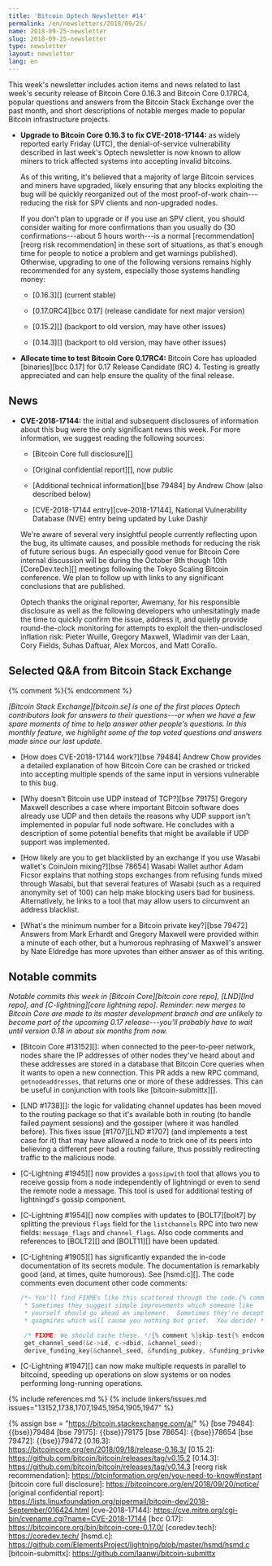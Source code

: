 ```yaml
---
title: 'Bitcoin Optech Newsletter #14'
permalink: /en/newsletters/2018/09/25/
name: 2018-09-25-newsletter
slug: 2018-09-25-newsletter
type: newsletter
layout: newsletter
lang: en
---
```

This week's newsletter includes action items and news related to last week's
security release of Bitcoin Core 0.16.3 and Bitcoin Core 0.17RC4, popular
questions and answers from the Bitcoin Stack Exchange over the past
month, and short descriptions of notable merges made to popular Bitcoin
infrastructure projects.

- **Upgrade to Bitcoin Core 0.16.3 to fix CVE-2018-17144:** as widely
  reported early Friday (UTC), the denial-of-service vulnerability
  described in last week's Optech newsletter is now known to allow
  miners to trick affected systems into accepting invalid bitcoins.

  As of this writing, it's believed that a majority of large Bitcoin
  services and miners have upgraded, likely ensuring that any blocks
  exploiting the bug will be quickly reorganized out of the most
  proof-of-work chain---reducing the risk for SPV clients and
  non-upgraded nodes.

  If you don't plan to upgrade or if you use an SPV client, you should
  consider waiting for more confirmations than you usually do (30
  confirmations---about 5 hours worth---is a normal
  [recommendation][reorg risk recommendation] in these sort of
  situations, as that's enough time for people to notice a problem and
  get warnings published).  Otherwise, upgrading to one of the
  following versions remains highly recommended for any system,
  especially those systems handling money:

  * [0.16.3][] (current stable)

  * [0.17.0RC4][bcc 0.17] (release candidate for next major version)

  * [0.15.2][] (backport to old version, may have other issues)

  * [0.14.3][] (backport to old version, may have other issues)

- **Allocate time to test Bitcoin Core 0.17RC4:** Bitcoin Core has
  uploaded [binaries][bcc 0.17] for 0.17 Release Candidate (RC) 4.
  Testing is greatly appreciated and can help ensure the quality of the
  final release.

## News

- **CVE-2018-17144:** the initial and subsequent disclosures of
  information about this bug were the only significant news this week.
  For more information, we suggest reading the following sources:

  - [Bitcoin Core full disclosure][]

  - [Original confidential report][], now public

  - [Additional technical information][bse 79484] by Andrew Chow (also described below)

  - [CVE-2018-17144 entry][cve-2018-17144], National Vulnerability Database (NVE) entry
    being updated by Luke Dashjr

  We're aware of several very insightful people currently reflecting
  upon the bug, its ultimate causes, and possible methods for reducing
  the risk of future serious bugs.  An especially good venue for
  Bitcoin Core internal discussion will be during the October 8th
  though 10th [CoreDev.tech][] meetings following the Tokyo Scaling
  Bitcoin conference.  We plan to follow up with links to any
  significant conclusions that are published.

  Optech thanks the original reporter, Awemany, for his responsible
  disclosure as well as the following developers who unhesitatingly
  made the time to quickly confirm the issue, address it, and quietly
  provide round-the-clock monitoring for attempts to exploit the
  then-undisclosed inflation risk: Pieter Wuille, Gregory Maxwell,
  Wladimir van der Laan, Cory Fields, Suhas Daftuar, Alex Morcos, and
  Matt Corallo.

## Selected Q&A from Bitcoin Stack Exchange

{% comment %}<!-- https://bitcoin.stackexchange.com/search?tab=votes&q=created%3a1m..%20is%3aanswer -->{% endcomment %}

*[Bitcoin Stack Exchange][bitcoin.se] is one of the first places Optech
contributors look for answers to their questions---or when we have a
few spare moments of time to help answer other people's questions.  In
this monthly feature, we highlight some of the top voted questions and
answers made since our last update.*

- [How does CVE-2018-17144 work?][bse 79484] Andrew Chow provides a
  detailed explanation of how Bitcoin Core can be crashed or tricked
  into accepting multiple spends of the same input in versions
  vulnerable to this bug.

- [Why doesn't Bitcoin use UDP instead of TCP?][bse 79175] Gregory
  Maxwell describes a case where important Bitcoin software does already
  use UDP and then details the reasons why UDP support isn't implemented
  in popular full node software.  He concludes with a description of
  some potential benefits that might be available if UDP support was
  implemented.

- [How likely are you to get blacklisted by an exchange if you use Wasabi wallet's CoinJoin mixing?][bse 78654]
  Wasabi Wallet author
  Adam Ficsor explains that nothing stops exchanges from refusing funds
  mixed through Wasabi, but that several features of Wasabi (such as a
  required anonymity set of 100) can help make blocking users bad for
  business.  Alternatively, he links to a tool that may allow users to
  circumvent an address blacklist.

- [What's the minimum number for a Bitcoin private key?][bse 79472]
  Answers from Mark Erhardt and Gregory Maxwell were provided within a
  minute of each other, but a humorous rephrasing of Maxwell's answer by
  Nate Eldredge has more upvotes than either answer as of this writing.

## Notable commits

*Notable commits this week in [Bitcoin Core][bitcoin core repo], [LND][lnd
repo], and [C-lightning][core lightning repo].  Reminder: new merges to
Bitcoin Core are made to its master development branch and are unlikely
to become part of the upcoming 0.17 release---you'll probably have to
wait until version 0.18 in about six months from now.*

- [Bitcoin Core #13152][]: when connected to the peer-to-peer network,
  nodes share the IP addresses of other nodes they've heard about and
  these addresses are stored in a database that Bitcoin Core queries
  when it wants to open a new connection.  This PR adds a new RPC command,
  `getnodeaddresses`, that returns one or more of these addresses.  This
  can be useful in conjunction with tools like [bitcoin-submittx][].

- [LND #1738][]: the logic for validating channel updates has been
  moved to the routing package so that it's available both in routing
  (to handle failed payment sessions) and the gossiper (where it was
  handled before).  This fixes issue [#1707][LND #1707] (and implements
  a test case for it) that may have allowed a node to trick one of its
  peers into believing a different peer had a routing failure, thus
  possibly redirecting traffic to the malicious node.

- [C-Lightning #1945][] now provides a `gossipwith` tool that allows you to
  receive gossip from a node independently of lightningd or even to send
  the remote node a message.  This tool is used for additional testing
  of lightningd's gossip component.

- [C-Lightning #1954][] now complies with updates to [BOLT7][bolt7] by
  splitting the previous `flags` field for the `listchannels` RPC into
  two new fields: `message_flags` and `channel_flags`.  Also code
  comments and references to [BOLT2][] and [BOLT11][] have been updated.

- [C-Lightning #1905][] has significantly expanded the in-code documentation of
  its secrets module.  The documentation is remarkably good (and, at
  times, quite humorous).  See [hsmd.c][].  The code comments even
  document other code comments:

  ```c
  /*~ You'll find FIXMEs like this scattered through the code.{% comment %}skip-test{% endcomment %}
   * Sometimes they suggest simple improvements which someone like
   * yourself should go ahead an implement.  Sometimes they're deceptive
   * quagmires which will cause you nothing but grief.  You decide! */

   /* FIXME: We should cache these. */{% comment %}skip-test{% endcomment %}
   get_channel_seed(&c->id, c->dbid, &channel_seed);
   derive_funding_key(&channel_seed, &funding_pubkey, &funding_privkey);
  ```

- [C-Lightning #1947][] can now make multiple requests in parallel to bitcoind,
  speeding up operations on slow systems or on nodes performing long-running
  operations.

{% include references.md %}
{% include linkers/issues.md issues="13152,1738,1707,1945,1954,1905,1947" %}

{% assign bse = "https://bitcoin.stackexchange.com/a/" %}
[bse 79484]: {{bse}}79484
[bse 79175]: {{bse}}79175
[bse 78654]: {{bse}}78654
[bse 79472]: {{bse}}79472
[0.16.3]: https://bitcoincore.org/en/2018/09/18/release-0.16.3/
[0.15.2]: https://github.com/bitcoin/bitcoin/releases/tag/v0.15.2
[0.14.3]: https://github.com/bitcoin/bitcoin/releases/tag/v0.14.3
[reorg risk recommendation]: https://btcinformation.org/en/you-need-to-know#instant
[bitcoin core full disclosure]: https://bitcoincore.org/en/2018/09/20/notice/
[original confidential report]: https://lists.linuxfoundation.org/pipermail/bitcoin-dev/2018-September/016424.html
[cve-2018-17144]: https://cve.mitre.org/cgi-bin/cvename.cgi?name=CVE-2018-17144
[bcc 0.17]: https://bitcoincore.org/bin/bitcoin-core-0.17.0/
[coredev.tech]: https://coredev.tech/
[hsmd.c]: https://github.com/ElementsProject/lightning/blob/master/hsmd/hsmd.c
[bitcoin-submittx]: https://github.com/laanwj/bitcoin-submittx
